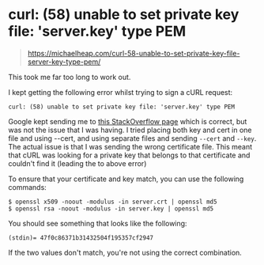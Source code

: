 # curl: (58) unable to set private key file: 'server.key' type PEM

> https://michaelheap.com/curl-58-unable-to-set-private-key-file-server-key-type-pem/

This took me far too long to work out.

I kept getting the following error whilst trying to sign a cURL request:

```
curl: (58) unable to set private key file: 'server.key' type PEM
```

Google kept sending me to [this StackOverflow page](https://stackoverflow.com/questions/16624704/unable-to-set-private-key-file-cert-pem-type-pem) which is correct, but was not the issue that I was having. I tried placing both key and cert in one file and using --cert, and using separate files and sending `--cert` and `--key`. The actual issue is that I was sending the wrong certificate file. This meant that cURL was looking for a private key that belongs to that certificate and couldn't find it (leading the to above error)

To ensure that your certificate and key match, you can use the following commands:

```
$ openssl x509 -noout -modulus -in server.crt | openssl md5
$ openssl rsa -noout -modulus -in server.key | openssl md5
```

You should see something that looks like the following:

```
(stdin)= 47f0c86371b31432504f195357cf2947
```

If the two values don't match, you're not using the correct combination.
